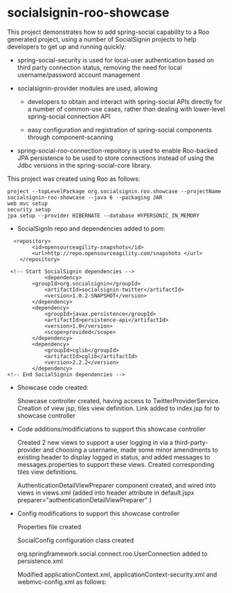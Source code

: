 socialsignin-roo-showcase
=========================

This project demonstrates how to add spring-social capability to a Roo generated project, using a number of SocialSignin projects
to help developers to get up and running quickly: 

- spring-social-security is used for local-user authentication based on third party connection status, 
  removing the need for local username/password account management

- socialsignin-provider modules are used, allowing

 	- developers to obtain and interact with spring-social APIs directly for a number of common-use cases, rather than  dealing with 	       lower-level spring-social connection API
	
	- easy configuration  and registration of spring-social components through component-scanning

- spring-social-roo-connection-repoitory is used to enable Roo-backed JPA persistence to be used to store connections instead
of using the Jdbc versions in the spring-social-core library.  


This project was created using Roo as follows:
```
project --topLevelPackage org.socialsignin.roo.showcase --projectName socialsignin-roo-showcase --java 6 --packaging JAR
web mvc setup
security setup
jpa setup --provider HIBERNATE --database HYPERSONIC_IN_MEMORY

```
- SocialSignIn repo and dependencies added to pom:

```
  <repository>
    	<id>opensourceagility-snapshots</id>
   		<url>http://repo.opensourceagility.com/snapshots </url>
	</repository>
```

```
 <!-- Start SocialSignin dependencies -->
          	<dependency>
		<groupId>org.socialsignin</groupId>
			<artifactId>socialsignin-twitter</artifactId>
			<version>1.0.2-SNAPSHOT</version>
		</dependency>
		<dependency>
  			<groupId>javax.persistence</groupId>
  			<artifactId>persistence-api</artifactId>
  			<version>1.0</version>
  			<scope>provided</scope>
		</dependency>
		<dependency>
			<groupId>cglib</groupId>
			<artifactId>cglib</artifactId>
			<version>2.2.2</version>
		</dependency>
<!-- End SocialSignin dependencies -->

```

- Showcase code created:
	
	Showcase controller created, having access to TwitterProviderService.   
	Creation of view jsp, tiles view definition.
	Link added to index.jsp for to showcase controller

- Code additions/modificiations to support this showcase controller

	Created 2 new views to support a user logging in via a third-party-provider and choosing a username, made some minor
	amendments to existing header to display logged in status, and added messages to messages.properties to support these
	views.  Created corresponding tiles view definitions.

	AuthenticationDetailViewPreparer component created, and wired into views in views.xml (added into header attribute in
	default.jspx  preparer="authenticationDetailViewPreparer" )
	
- Config modifications to support this showcase controller

	Properties file created 

	SocialConfig configuration class created

	<class>org.springframework.social.connect.roo.UserConnection</class> added to persistence.xml

	Modified applicationContext.xml, applicationContext-security.xml and webmvc-config.xml as follows:
